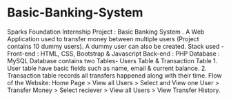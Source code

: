 # Basic-Banking-System
 Sparks Foundation Internship Project : Basic Banking System . A Web Application used to transfer money between multiple users (Project contains 10 dummy users). A dummy user can also be created.    Stack used -  Front-end : HTML, CSS, Bootstrap &amp; Javascript  Back-end : PHP  Database : MySQL     Database contains two Tables- Users Table &amp; Transaction Table  1. User table have basic fields such as name, email &amp; current balance.  2. Transaction table records all transfers happened along with their time.    Flow of the Website: Home Page > View all Users > Select and View one User > Transfer Money > Select reciever > View all Users > View Transfer History.
